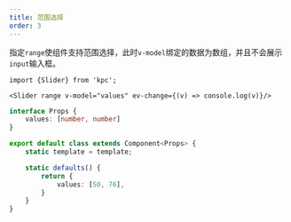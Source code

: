 ```yaml
---
title: 范围选择
order: 3
---
```


指定`range`使组件支持范围选择，此时`v-model`绑定的数据为数组，并且不会展示`input`输入框。

```vdt
import {Slider} from 'kpc';

<Slider range v-model="values" ev-change={(v) => console.log(v)}/>
```

```ts
interface Props {
    values: [number, number]
}

export default class extends Component<Props> {
    static template = template;

    static defaults() {
        return {
            values: [50, 76],
        }
    }
}
```
